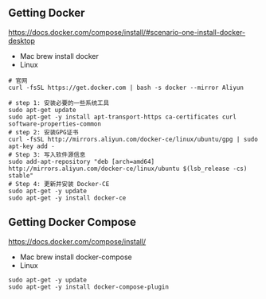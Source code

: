 ## Getting Docker
https://docs.docker.com/compose/install/#scenario-one-install-docker-desktop
- Mac
brew install docker
- Linux
```
# 官网
curl -fsSL https://get.docker.com | bash -s docker --mirror Aliyun

# step 1: 安装必要的一些系统工具
sudo apt-get update
sudo apt-get -y install apt-transport-https ca-certificates curl software-properties-common
# step 2: 安装GPG证书
curl -fsSL http://mirrors.aliyun.com/docker-ce/linux/ubuntu/gpg | sudo apt-key add -
# Step 3: 写入软件源信息
sudo add-apt-repository "deb [arch=amd64] http://mirrors.aliyun.com/docker-ce/linux/ubuntu $(lsb_release -cs) stable"
# Step 4: 更新并安装 Docker-CE
sudo apt-get -y update
sudo apt-get -y install docker-ce
```

## Getting Docker Compose
https://docs.docker.com/compose/install/
- Mac
brew install docker-compose
- Linux
```
sudo apt-get -y update
sudo apt-get -y install docker-compose-plugin
```



